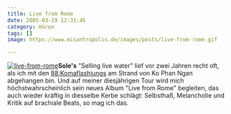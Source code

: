 ```yaml
---
title: Live from Rome
date: 2005-03-19 12:31:45
category: Hören
tags: []
image: https://www.misantropolis.de/images/posts/live-from-rome.gif

---
```


[![](http://www.misantropolis.de/wp-content/uploads/2008/04/live-from-rome.gif "live-from-rome")](http://www.misantropolis.de/wp-content/uploads/2008/04/live-from-rome.gif)**Sole's** "Selling live water" lief vor zwei Jahren recht oft, als ich mit den [88:Komaflashjungs](http://www.88komaflash.com) am Strand von Ko Phan Ngan abgehangen bin. Und auf meiner diesjährigen Tour wird mich höchstwahrscheinlich sein neues Album "Live from Rome" begleiten, das auch wieder kräftig in diesselbe Kerbe schlägt: Selbsthaß, Melancholie und Kritik auf brachiale Beats, so mag ich das.
